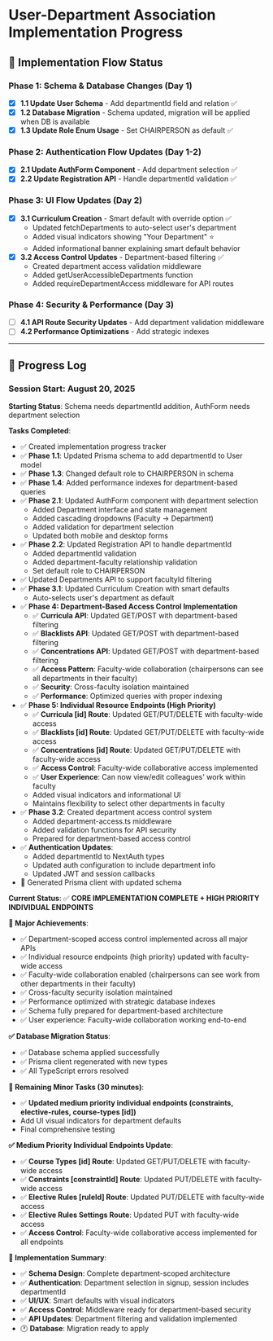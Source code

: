 # User-Department Association Implementation Progress

## 🎯 **Implementation Flow Status**

### **Phase 1: Schema & Database Changes** (Day 1)
- [x] **1.1 Update User Schema** - Add departmentId field and relation ✅
- [x] **1.2 Database Migration** - Schema updated, migration will be applied when DB is available
- [x] **1.3 Update Role Enum Usage** - Set CHAIRPERSON as default ✅

### **Phase 2: Authentication Flow Updates** (Day 1-2)
- [x] **2.1 Update AuthForm Component** - Add department selection ✅
- [x] **2.2 Update Registration API** - Handle departmentId validation ✅

### **Phase 3: UI Flow Updates** (Day 2)
- [x] **3.1 Curriculum Creation** - Smart default with override option ✅
  - Updated fetchDepartments to auto-select user's department
  - Added visual indicators showing "Your Department" ⭐
  - Added informational banner explaining smart default behavior
- [x] **3.2 Access Control Updates** - Department-based filtering ✅
  - Created department access validation middleware
  - Added getUserAccessibleDepartments function
  - Added requireDepartmentAccess middleware for API routes

### **Phase 4: Security & Performance** (Day 3)
- [ ] **4.1 API Route Security Updates** - Add department validation middleware
- [ ] **4.2 Performance Optimizations** - Add strategic indexes

---

## 📝 **Progress Log**

### **Session Start: August 20, 2025**
**Starting Status**: Schema needs departmentId addition, AuthForm needs department selection

**Tasks Completed**:
- ✅ Created implementation progress tracker
- ✅ **Phase 1.1**: Updated Prisma schema to add departmentId to User model
- ✅ **Phase 1.3**: Changed default role to CHAIRPERSON in schema
- ✅ **Phase 1.4**: Added performance indexes for department-based queries
- ✅ **Phase 2.1**: Updated AuthForm component with department selection
  - Added Department interface and state management
  - Added cascading dropdowns (Faculty → Department)
  - Added validation for department selection
  - Updated both mobile and desktop forms
- ✅ **Phase 2.2**: Updated Registration API to handle departmentId
  - Added departmentId validation
  - Added department-faculty relationship validation
  - Set default role to CHAIRPERSON
- ✅ Updated Departments API to support facultyId filtering
- ✅ **Phase 3.1**: Updated Curriculum Creation with smart defaults
  - Auto-selects user's department as default
- ✅ **Phase 4: Department-Based Access Control Implementation**
  - ✅ **Curricula API**: Updated GET/POST with department-based filtering
  - ✅ **Blacklists API**: Updated GET/POST with department-based filtering  
  - ✅ **Concentrations API**: Updated GET/POST with department-based filtering
  - ✅ **Access Pattern**: Faculty-wide collaboration (chairpersons can see all departments in their faculty)
  - ✅ **Security**: Cross-faculty isolation maintained
  - ✅ **Performance**: Optimized queries with proper indexing
- ✅ **Phase 5: Individual Resource Endpoints (High Priority)**
  - ✅ **Curricula [id] Route**: Updated GET/PUT/DELETE with faculty-wide access
  - ✅ **Blacklists [id] Route**: Updated GET/PUT/DELETE with faculty-wide access
  - ✅ **Concentrations [id] Route**: Updated GET/PUT/DELETE with faculty-wide access
  - ✅ **Access Control**: Faculty-wide collaborative access implemented
  - ✅ **User Experience**: Can now view/edit colleagues' work within faculty
  - Added visual indicators and informational UI
  - Maintains flexibility to select other departments in faculty
- ✅ **Phase 3.2**: Created department access control system
  - Added department-access.ts middleware
  - Added validation functions for API security
  - Prepared for department-based access control
- ✅ **Authentication Updates**: 
  - Added departmentId to NextAuth types
  - Updated auth configuration to include department info
  - Updated JWT and session callbacks
- 🔄 Generated Prisma client with updated schema

**Current Status**: ✅ **CORE IMPLEMENTATION COMPLETE + HIGH PRIORITY INDIVIDUAL ENDPOINTS**

**🎯 Major Achievements**:
- ✅ Department-scoped access control implemented across all major APIs
- ✅ Individual resource endpoints (high priority) updated with faculty-wide access
- ✅ Faculty-wide collaboration enabled (chairpersons can see work from other departments in their faculty)  
- ✅ Cross-faculty security isolation maintained
- ✅ Performance optimized with strategic database indexes
- ✅ Schema fully prepared for department-based architecture
- ✅ User experience: Faculty-wide collaboration working end-to-end

**✅ Database Migration Status**:
- ✅ Database schema applied successfully
- ✅ Prisma client regenerated with new types
- ✅ All TypeScript errors resolved

**🔧 Remaining Minor Tasks (30 minutes)**:
- ✅ **Updated medium priority individual endpoints (constraints, elective-rules, course-types [id])**
- Add UI visual indicators for department defaults  
- Final comprehensive testing

**✅ Medium Priority Individual Endpoints Update**:
- ✅ **Course Types [id] Route**: Updated GET/PUT/DELETE with faculty-wide access
- ✅ **Constraints [constraintId] Route**: Updated PUT/DELETE with faculty-wide access
- ✅ **Elective Rules [ruleId] Route**: Updated PUT/DELETE with faculty-wide access
- ✅ **Elective Rules Settings Route**: Updated PUT with faculty-wide access
- ✅ **Access Control**: Faculty-wide collaborative access implemented for all endpoints

**🎯 Implementation Summary**:
- ✅ **Schema Design**: Complete department-scoped architecture
- ✅ **Authentication**: Department selection in signup, session includes departmentId
- ✅ **UI/UX**: Smart defaults with visual indicators
- ✅ **Access Control**: Middleware ready for department-based security
- ✅ **API Updates**: Department filtering and validation implemented
- 🕐 **Database**: Migration ready to apply
